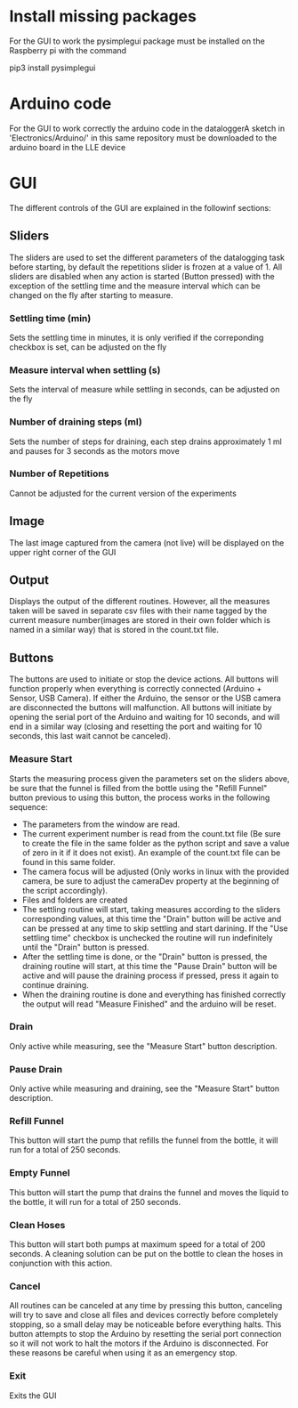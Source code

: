 # Install missing packages
For the GUI to work the pysimplegui package must be installed on the Raspberry pi with the command

pip3 install pysimplegui

# Arduino code

For the GUI to work correctly the arduino code in the dataloggerA sketch in 'Electronics/Arduino/' in this same repository must be downloaded to the arduino board in the LLE device

# GUI

The different controls of the GUI are explained in the followinf sections:

## Sliders

The sliders are used to set the different parameters of the datalogging task before starting, by default the repetitions slider is frozen at a value of 1.
All sliders are disabled when any action is started (Button pressed) with the exception of the settling time and the measure interval which can be changed on the fly after starting to measure.

### Settling time (min)
Sets the settling time in minutes, it is only verified if the correponding checkbox is set, can be adjusted on the fly

### Measure interval when settling (s)
Sets the interval of measure while settling in seconds, can be adjusted on the fly

### Number of draining steps (ml)
Sets the number of steps for draining, each step drains approximately 1 ml and pauses for 3 seconds as the motors move

### Number of Repetitions
Cannot be adjusted for the current version of the experiments

## Image
The last image captured from the camera (not live) will be displayed on the upper right corner of the GUI

## Output
Displays the output of the different routines. However, all the measures taken will be saved in separate csv files with their name tagged by the current measure number(images are stored in their own folder which is named in a similar way) that is stored in the count.txt file.

## Buttons

The buttons are used to initiate or stop the device actions. All buttons will function properly when everything is correctly connected (Arduino + Sensor, USB Camera). If either the Arduino, the sensor or the USB camera are disconnected the buttons will malfunction.
All buttons will initiate by opening the serial port of the Arduino and waiting for 10 seconds, and will end in a similar way (closing and resetting the port and waiting for 10 seconds, this last wait cannot be canceled).

### Measure Start
Starts the measuring process given the parameters set on the sliders above, be sure that the funnel is filled from the bottle using the "Refill Funnel" button previous to using this button, the process works in the following sequence:
* The parameters from the window are read.
* The current experiment number is read from the count.txt file (Be sure to create the file in the same folder as the python script and save a value of zero in it if it does not exist). An example of the count.txt file can be found in this same folder.
* The camera focus will be adjusted (Only works in linux with the provided camera, be sure to adjust the cameraDev property at the beginning of the script accordingly).
* Files and folders are created
* The settling routine will start, taking measures according to the sliders corresponding values, at this time the "Drain" button will be active and can be pressed at any time to skip settling and start darining. If the "Use settling time" checkbox is unchecked the routine will run indefinitely until the "Drain" button is pressed.
* After the settling time is done, or the "Drain" button is pressed, the draining routine will start, at this time the "Pause Drain" button will be active and will pause the draining process if pressed, press it again to continue draining.
* When the draining routine is done and everything has finished correctly the output will read "Measure Finished" and the arduino will be reset.

### Drain
Only active while measuring, see the "Measure Start" button description.

### Pause Drain
Only active while measuring and draining, see the "Measure Start" button description.

### Refill Funnel
This button will start the pump that refills the funnel from the bottle, it will run for a total of 250 seconds.

### Empty Funnel
This button will start the pump that drains the funnel and moves the liquid to the bottle, it will run for a total of 250 seconds.

### Clean Hoses
This button will start both pumps at maximum speed for a total of 200 seconds. A cleaning solution can be put on the bottle to clean the hoses in conjunction with this action.

### Cancel
All routines can be canceled at any time by pressing this button, canceling will try to save and close all files and devices correctly before completely stopping, so a small delay may be noticeable before everything halts.
This button attempts to stop the Arduino by resetting the serial port connection so it will not work to halt the motors if the Arduino is disconnected. For these reasons be careful when using it as an emergency stop. 

### Exit
Exits the GUI
